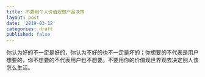 ```yaml
---
title: 不要用个人价值观做产品决策
layout: post
date: '2019-03-12'
categories: draft
published: false
---
```


你认为好的不一定是好的，你认为不好的也不一定是坏的；你想要的不代表是用户想要的，你不想要的不代表用户也不想要。不要用你的价值观世界观去决定别人该怎么生活。
